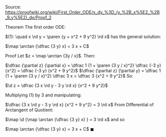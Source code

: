 # 

Source: https://proofwiki.org/wiki/First_Order_ODE/x_dy_%3D_(y_%2B_x%5E2_%2B_9_y%5E2)_dx/Proof_2

Theorem
The first order ODE:

$(1): \quad x \rd y = \paren {y + x^2 + 9 y^2} \rd x$
has the general solution:

$\map \arctan {\dfrac {3 y} x} = 3 x + C$


Proof
Let $z = \map \arctan {3y / x}$.
Then:

$\dfrac {\partial z} {\partial x} = \dfrac 1 {1 + \paren {3 y / x}^2} \dfrac {-3 y} {x^2} = \dfrac {-3 y} {x^2 + 9 y^2}$
$\dfrac {\partial z} {\partial y} = \dfrac 1 {1 + \paren {3 y / x}^2} \dfrac 3 x = \dfrac 3 {x^2 + 9 y^2}$
So:

$\d z = \dfrac {3 x \rd y - 3 y \rd x} {x^2 + 9 y^2}$

Multiplying $(1)$ by $3$ and manipulating:

$\dfrac {3 x \rd y - 3 y \rd x} {x^2 + 9 y^2} = 3 \rd x$
From Differential of Arctangent of Quotient:

$\map \d {\map \arctan {\dfrac {3 y} x} } = 3 \rd x$
and so

$\map \arctan {\dfrac {3 y} x} = 3 x + C$
$\blacksquare$





